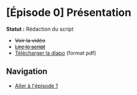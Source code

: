 # [Épisode 0] Présentation

**Statut :** Rédaction du script

* ~~Voir la vidéo~~
* ~~[Lire le script](https://github.com/SailsToDoAppTutorial/Francais/blob/master/Ep0/SCRIPT.md#Épisode-0-présentation)~~
* [Télécharger la diapo](https://github.com/SailsToDoAppTutorial/Francais/blob/master/Ep0/SailsToDoApp-Ep0.pdf) (format pdf)

## Navigation

* [Aller à l'épisode 1](https://github.com/SailsToDoAppTutorial/Francais/blob/master/Ep1#Épisode-1-installations-et-création-du-projet-sails)
